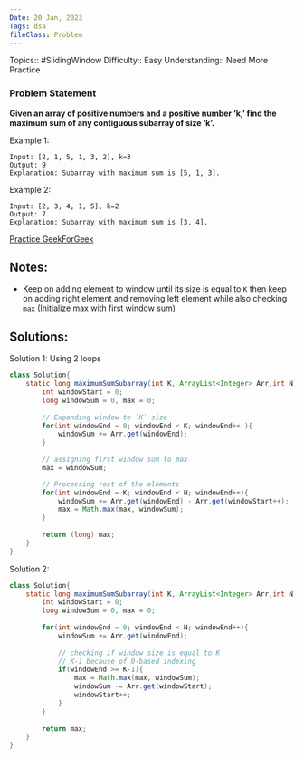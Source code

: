 ```yaml
---
Date: 20 Jan, 2023
Tags: dsa
fileClass: Problem
---
```

Topics:: #SlidingWindow
Difficulty:: Easy
Understanding:: Need More Practice

### Problem Statement

**Given an array of positive numbers and a positive number ‘k,’ find the maximum sum of any contiguous subarray of size ‘k’.**

Example 1:

	Input: [2, 1, 5, 1, 3, 2], k=3
	Output: 9
	Explanation: Subarray with maximum sum is [5, 1, 3].

Example 2:

	Input: [2, 3, 4, 1, 5], k=2
	Output: 7
	Explanation: Subarray with maximum sum is [3, 4].


[Practice GeekForGeek](https://practice.geeksforgeeks.org/problems/max-sum-subarray-of-size-k5313/1) 

## Notes:
- Keep on adding element to window until its size is equal to `K` then keep on adding right element and removing left element while also checking `max` (Initialize max with first window sum)

## Solutions: 

Solution 1: Using 2 loops
```java
class Solution{
    static long maximumSumSubarray(int K, ArrayList<Integer> Arr,int N){
        int windowStart = 0;
        long windowSum = 0, max = 0;
        
        // Expanding window to `K` size
        for(int windowEnd = 0; windowEnd < K; windowEnd++ ){
            windowSum += Arr.get(windowEnd);
        }
        
        // assigning first window sum to max
        max = windowSum; 

		// Processing rest of the elements
        for(int windowEnd = K; windowEnd < N; windowEnd++){
            windowSum += Arr.get(windowEnd) - Arr.get(windowStart++);
            max = Math.max(max, windowSum);
        }
        
        return (long) max;
    }
}
```


Solution 2:
```java
class Solution{
    static long maximumSumSubarray(int K, ArrayList<Integer> Arr,int N){
        int windowStart = 0;
        long windowSum = 0, max = 0;
        
        for(int windowEnd = 0; windowEnd < N; windowEnd++){
            windowSum += Arr.get(windowEnd);
            
			// checking if window size is equal to K
			// K-1 because of 0-based indexing
            if(windowEnd >= K-1){
                max = Math.max(max, windowSum);
                windowSum -= Arr.get(windowStart);
                windowStart++;
            }
        }
        
        return max;
    }
}
```
